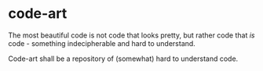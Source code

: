 # code-art
The most beautiful code is not code that looks pretty, but rather code that *is* code - something indecipherable and hard to understand.

Code-art shall be a repository of (somewhat) hard to understand code.
